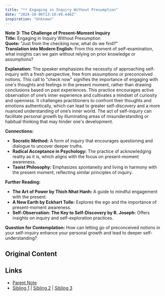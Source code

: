 ```yaml
---
title: "** Engaging in Inquiry Without Presumption"
date: "2024-10-06T13:10:49.446Z"
inspiration: "Unknown"
---
```



**Note 3: The Challenge of Present-Moment Inquiry**  
**Title:** Engaging in Inquiry Without Presumption  
**Quote:** "Just from the checking now, what do we find?"  
**Translation into Modern English:** From this moment of self-examination, what insights can we gain without relying on prior knowledge or assumptions?  

**Explanation:** The speaker emphasizes the necessity of approaching self-inquiry with a fresh perspective, free from assumptions or preconceived notions. This call to "check now" signifies the importance of engaging with one's thoughts and feelings in the present moment, rather than drawing conclusions based on past experiences. This practice encourages active observation of one’s inner experience and cultivates a mindset of curiosity and openness. It challenges practitioners to confront their thoughts and emotions authentically, which can lead to greater self-discovery and a more nuanced understanding of one’s inner world. The act of self-inquiry can facilitate personal growth by illuminating areas of misunderstanding or habitual thinking that may hinder one's development.

**Connections:**  
- **Socratic Method:** A form of inquiry that encourages questioning and dialogue to uncover deeper truths.  
- **Radical Acceptance in Psychology:** The practice of acknowledging reality as it is, which aligns with the focus on present-moment awareness.  
- **Taoist Philosophy:** Emphasizes spontaneity and living in harmony with the present moment, reflecting similar principles of inquiry.  

**Further Reading:**  
- **The Art of Power by Thich Nhat Hanh:** A guide to mindful engagement with the present.  
- **A New Earth by Eckhart Tolle:** Explores the ego and the importance of present-moment awareness.  
- **Self-Observation: The Key to Self-Discovery by R. Joseph:** Offers insights on inquiry and self-exploration practices.  

**Question for Contemplation:** How can letting go of preconceived notions in your self-inquiry enhance your personal growth and lead to deeper self-understanding?  


## Original Content



## Links

- [Parent Note](/parent-note.md)
- [Sibling 1](/zettel1.md) | [Sibling 2](/zettel2.md) | [Sibling 3](/zettel3.md)
